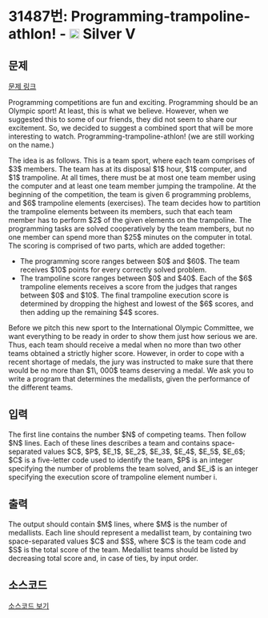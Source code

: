 # 31487번: Programming-trampoline-athlon! - <img src="https://static.solved.ac/tier_small/6.svg" style="height:20px" /> Silver V

<!-- performance -->

<!-- 문제 제출 후 깃허브에 푸시를 했을 때 제출한 코드의 성능이 입력될 공간입니다.-->

<!-- end -->

## 문제

[문제 링크](https://boj.kr/31487)


<p>Programming competitions are fun and exciting. Programming should be an Olympic sport! At least, this is what we believe. However, when we suggested this to some of our friends, they did not seem to share our excitement. So, we decided to suggest a combined sport that will be more interesting to watch. Programming-trampoline-athlon! (we are still working on the name.)</p>

<p>The idea is as follows. This is a team sport, where each team comprises of $3$ members. The team has at its disposal $1$ hour, $1$ computer, and $1$ trampoline. At all times, there must be at most one team member using the computer and at least one team member jumping the trampoline. At the beginning of the competition, the team is given 6 programming problems, and $6$ trampoline elements (exercises). The team decides how to partition the trampoline elements between its members, such that each team member has to perform $2$ of the given elements on the trampoline. The programming tasks are solved cooperatively by the team members, but no one member can spend more than $25$ minutes on the computer in total. The scoring is comprised of two parts, which are added together:</p>

<ul>
<li>The programming score ranges between $0$ and $60$. The team receives $10$ points for every correctly solved problem.</li>
<li>The trampoline score ranges between $0$ and $40$. Each of the $6$ trampoline elements receives a score from the judges that ranges between $0$ and $10$. The final trampoline execution score is determined by dropping the highest and lowest of the $6$ scores, and then adding up the remaining $4$ scores.</li>
</ul>

<p>Before we pitch this new sport to the International Olympic Committee, we want everything to be ready in order to show them just how serious we are. Thus, each team should receive a medal when no more than two other teams obtained a strictly higher score. However, in order to cope with a recent shortage of medals, the jury was instructed to make sure that there would be no more than $1\, 000$ teams deserving a medal. We ask you to write a program that determines the medallists, given the performance of the different teams.</p>



## 입력


<p>The first line contains the number $N$ of competing teams. Then follow $N$ lines. Each of these lines describes a team and contains space-separated values $C$, $P$, $E_1$, $E_2$, $E_3$, $E_4$, $E_5$, $E_6$; $C$ is a five-letter code used to identify the team, $P$ is an integer specifying the number of problems the team solved, and $E_i$ is an integer specifying the execution score of trampoline element number i.</p>



## 출력


<p>The output should contain $M$ lines, where $M$ is the number of medallists. Each line should represent a medallist team, by containing two space-separated values $C$ and $S$, where $C$ is the team code and $S$ is the total score of the team. Medallist teams should be listed by decreasing total score and, in case of ties, by input order.</p>



## 소스코드

[소스코드 보기](Programming-trampoline-athlon!.py)